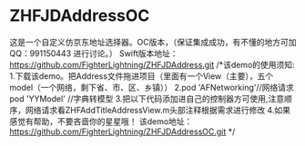 # ZHFJDAddressOC
这是一个自定义仿京东地址选择器。OC版本，（保证集成成功，有不懂的地方可加QQ：991150443 进行讨论。）
Swift版本地址：https://github.com/FighterLightning/ZHFJDAddress.git
/*该demo的使用须知:
 1.下载该demo。把Address文件拖进项目（里面有一个View（主要），五个model（一个网络，剩下省、市、区、乡镇））
 2.pod 'AFNetworking'//网络请求
 pod 'YYModel' //字典转模型
 3.把以下代码添加进自己的控制器方可使用,注意顺序，网络请求看ZHFAddTitleAddressView.m头部注释根据需求进行修改
 4.如果感觉有帮助，不要吝啬你的星星哦！
 该demo地址：https://github.com/FighterLightning/ZHFJDAddressOC.git
 */
